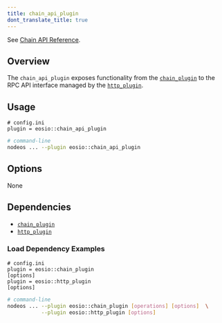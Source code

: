 ```yaml
---
title: chain_api_plugin
dont_translate_title: true
---
```


See [Chain API Reference](https://docs.vaulta.com/apis/leap/latest/chain.api/).

## Overview

The `chain_api_plugin` exposes functionality from the [`chain_plugin`](./chain-plugin.md) to the RPC API interface managed by the [`http_plugin`](./http-plugin).

## Usage

```console
# config.ini
plugin = eosio::chain_api_plugin
```
```sh
# command-line
nodeos ... --plugin eosio::chain_api_plugin
```

## Options

None

## Dependencies

* [`chain_plugin`](./chain-plugin.md)
* [`http_plugin`](./http-plugin.md)

### Load Dependency Examples

```console
# config.ini
plugin = eosio::chain_plugin
[options]
plugin = eosio::http_plugin
[options]
```
```sh
# command-line
nodeos ... --plugin eosio::chain_plugin [operations] [options]  \
           --plugin eosio::http_plugin [options]
```
